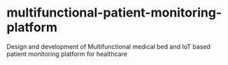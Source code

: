 # multifunctional-patient-monitoring-platform
Design and development of Multifunctional medical bed and IoT based patient monitoring platform for healthcare

